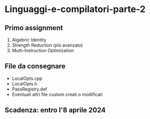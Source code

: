 # Linguaggi-e-compilatori-parte-2

## Primo assignment
1. Algebric Identity
2. Strength Reduction (più avanzato)
3. Multi-Instruction Optimization

## File da consegnare
- LocalOpts.cpp
- LocalOpts.h
- PassRegistry.def
- Eventuali altri file custom creati o modificati

## Scadenza: entro l'8 aprile 2024
